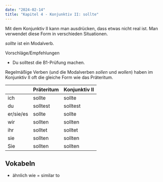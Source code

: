 ```yaml
---
date: "2024-02-14"
title: "Kapitel 4 - Konjunktiv II: sollte"
---
```


Mit dem Konjunktiv II kann man ausdrücken, dass etwas nicht real ist. Man verwendet diese Form in verschieden Situationen.

*sollte* ist ein Modalverb.

Vorschläge/Empfehlungen

- Du solltest die B1-Prüfung machen.

Regelmäßige Verben (und die Modalverben *sollen* und *wollen*) haben im Konjunktiv II oft die gleiche Form wie das Präteritum.

|           | Präteritum | Konjunktiv II |
| --------- | ---------- | ------------- |
| ich       | sollte     | sollte        |
| du        | solltest   | solltest      |
| er/sie/es | sollte     | sollte        |
| wir       | sollten    | sollten       |
| ihr       | solltet    | solltet       |
| sie       | sollten    | sollten       |
| Sie       | sollten    | sollten       |

## Vokabeln

- ähnlich wie = similar to